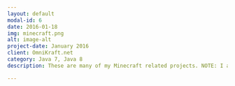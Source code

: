 ```yaml
---
layout: default
modal-id: 6
date: 2016-01-18
img: minecraft.png
alt: image-alt
project-date: January 2016
client: OmniKraft.net
category: Java 7, Java 8
description: These are many of my Minecraft related projects. NOTE: I am not affiliated with Mojong AB. \r Experience Traders

---
```



